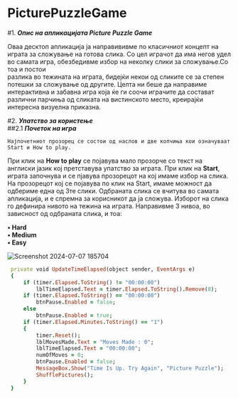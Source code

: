 # PicturePuzzleGame

#1. ***Опис на апликацијата Picture Puzzle Game***
   
   Оваа десктоп апликација ја направививме по класичниот концепт на играта за сложување на готова слика. Со цел      играчот да има негов удел во самата игра, обезбедивме избор на неколку слики за сложување.Со тоа и постои     
   разлика во тежината на играта, бидејќи некои од сликите се за степен потешки за сложување од другите.  Целта 
   ни беше да направиме интерактивна и забавна игра која ќе ги соочи играчите да состават различни парчиња од 
   сликата на вистинското место, креирајќи интересна визуелна приказна.

#2. ***Упатство за користење*** <br/>
   ##2.1 ***Почеток на игра***

    Најпочетниот прозорец се состои од наслов и две копчиња кои означуваат Start и How to play. 
   При клик на **How to play** се појавува мало прозорче со текст на англиски јазик кој претставува упатство за      играта.
   При клик на **Start**, играта започнува и се пјавува прозорецот на кој имаме избор на слика.
   На прозорецот  кој се појавува по клик на Start,  имаме можност да одбериме една од 3те слики. Одбраната слика    се вчитува во самата апликација, и е спремна за корисникот да ја сложува.
   Изборот на слика го дефинира нивото на тежина на играта. Направивме 3 нивоа, во зависност од одбраната слика,     и тоа:
   
   **•	Hard <br/>
   •	Medium <br/>
   •	Easy**

![Screenshot 2024-07-07 185704](https://github.com/miloshevskamaja/PicturePuzzleGame/assets/139159171/9dea9808-373f-4f84-813f-96cdc6e51cb8)



   

```ruby
 private void UpdateTimeElapsed(object sender, EventArgs e)
 {
     if (timer.Elapsed.ToString() != "00:00:00")
         lblTimeElapsed.Text = timer.Elapsed.ToString().Remove(8);
     if (timer.Elapsed.ToString() == "00:00:00")
         btnPause.Enabled = false;
     else
         btnPause.Enabled = true;
     if (timer.Elapsed.Minutes.ToString() == "1")
     {
         timer.Reset();
         lblMovesMade.Text = "Moves Made : 0";
         lblTimeElapsed.Text = "00:00:00";
         numOfMoves = 0;
         btnPause.Enabled = false;
         MessageBox.Show("Time Is Up. Try Again", "Picture Puzzle");
         ShufflePictures();
     }
 }
```


